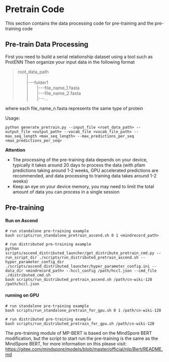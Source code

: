 # Pretrain Code


This section contains the data processing code for pre-training and the pre-training code <br>


## Pre-train Data Processing

First you need to build a serial relationship dataset using a tool such as ProtENN
Then organize your input data in the following format

> root_data_path <br>
&emsp;&emsp;| <br>
&emsp;&emsp;|---folder1 <br>
&emsp;&emsp;|&emsp;&emsp;|---file_name_1.fasta <br>
&emsp;&emsp;|&emsp;&emsp;|---file_name_2.fasta <br>
&emsp;&emsp;|&emsp;&emsp;|---... <br>

where each file_name_n.fasta represents the same type of protein

Usage:
```
python generate_pretrain.py --input_file <root_data_path> --output_file <output_path> --vocab_file <vocab_file_path> --max_seq_length <max_seq_length> --max_predictions_per_seq <max_predictions_per_seq>
```

**Attention**
* The processing of the pre-training data depends on your device, typically it takes around 20 days to process the data (with pfam predictions taking around 1-2 weeks, GPU accelerated predictions are recommended, and data processing to training data takes around 1-2 weeks)
* Keep an eye on your device memory, you may need to limit the total amount of data you can process in a single session

## Pre-training
#### Run on Ascend

```
# run standalone pre-training example
bash scripts/run_standalone_pretrain_ascend.sh 0 1 <mindrecord_path>

# run distributed pre-training example
python scripts/ascend_distributed_launcher/get_distribute_pretrain_cmd.py --run_script_dir ./scripts/run_distributed_pretrain_ascend.sh --hyper_parameter_config_dir ./scripts/ascend_distributed_launcher/hyper_parameter_config.ini --data_dir <mindrecord_path> --hccl_config /path/hccl.json --cmd_file ./distributed_cmd.sh
bash scripts/run_distributed_pretrain_ascend.sh /path/cn-wiki-128 /path/hccl.json
```

#### running on GPU

```
# run standalone pre-training example
bash scripts/run_standalone_pretrain_for_gpu.sh 0 1 /path/cn-wiki-128

# run distributed pre-training example
bash scripts/run_distributed_pretrain_for_gpu.sh /path/cn-wiki-128
```

The pre-training module of MP-BERT is based on the MindSpore BERT modification, but the script to start run the pre-training is the same as the MindSpore BERT, for more information on this please visit: 
https://gitee.com/mindspore/models/blob/master/official/nlp/Bert/README.md



